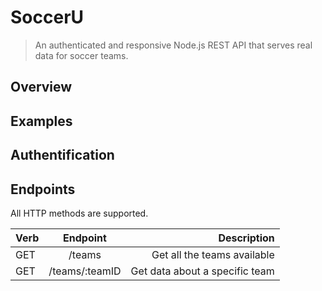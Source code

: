 # SoccerU

> An authenticated and responsive Node.js REST API that serves real data for soccer teams.

## Overview


## Examples


## Authentification

## Endpoints

All HTTP methods are supported.

|       Verb          |      Endpoint        |       Description              |
| -------------       |:--------------------:| ------------------------------:|
| GET                 | /teams               | Get all the teams available    |
| GET                 | /teams/:teamID       | Get data about a specific team |
